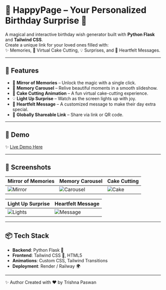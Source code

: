 # 🎉 HappyPage – Your Personalized Birthday Surprise 🎂

A magical and interactive birthday wish generator built with **Python Flask** and **Tailwind CSS**.  
Create a unique link for your loved ones filled with:  
✨ Memories, 🎂 Virtual Cake Cutting, 💡 Surprises, and 💌 Heartfelt Messages.

---

## 🌟 Features
- 🎀 **Mirror of Memories** – Unlock the magic with a single click.
- 📸 **Memory Carousel** – Relive beautiful moments in a smooth slideshow.
- 🎂 **Cake Cutting Animation** – A fun virtual cake-cutting experience.
- 💡 **Light Up Surprise** – Watch as the screen lights up with joy.
- 💌 **Heartfelt Message** – A customized message to make their day extra special.
- 📱 **Globally Shareable Link** – Share via link or QR code.

---

## 🚀 Demo
✨ [Live Demo Here](https://happypage.onrender.com)

---

## 🖤 Screenshots
| Mirror of Memories     | Memory Carousel         | Cake Cutting           |
|------------------------|-------------------------|-------------------------|
| ![Mirror](static/screenshots/page1.png) | ![Carousel](static/screenshots/page2.png) | ![Cake](static/screenshots/page3.png) |

| Light Up Surprise      | Heartfelt Message       |
|------------------------|-------------------------|
| ![Lights](static/screenshots/page4.png) | ![Message](static/screenshots/page5.png) |

---

## 📦 Tech Stack
- **Backend**: Python Flask 🐍
- **Frontend**: Tailwind CSS 🌸, HTML5
- **Animations**: Custom CSS, Tailwind Transitions
- **Deployment**: Render / Railway 🌍

---
✨ Author
Created with ❤️ by Trishna Paswan
